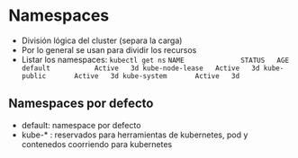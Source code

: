 # Namespaces
- División lógica del cluster (separa  la carga)
- Por lo general se usan para dividir los recursos
- Listar los namespaces: `kubectl get ns`
`
NAME              STATUS   AGE
default           Active   3d
kube-node-lease   Active   3d
kube-public       Active   3d
kube-system       Active   3d
`
## Namespaces por defecto
- default: namespace por defecto
- kube-* : reservados para herramientas de kubernetes, pod y contenedos coorriendo para kubernetes